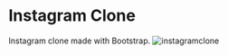 # Instagram Clone
Instagram clone made with Bootstrap.
![instagramclone](https://github.com/Burak-inci/Web-gelistirme/blob/main/Bootstrap/instagramclone/instagramclone.png)
